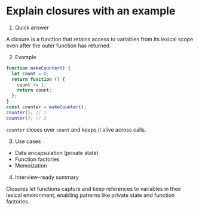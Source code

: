 # Explain closures with an example

1. Quick answer

A closure is a function that retains access to variables from its lexical scope even after the outer function has returned.

2. Example

```js
function makeCounter() {
  let count = 0;
  return function () {
    count += 1;
    return count;
  };
}
const counter = makeCounter();
counter(); // 1
counter(); // 2
```
`counter` closes over `count` and keeps it alive across calls.

3. Use cases

- Data encapsulation (private state)
- Function factories
- Memoization

4. Interview-ready summary

Closures let functions capture and keep references to variables in their lexical environment, enabling patterns like private state and function factories.
